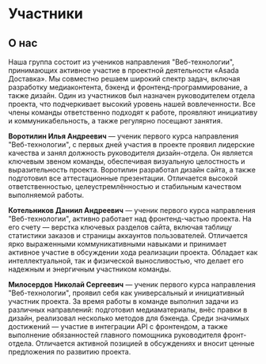 # Участники

## О нас

Наша группа состоит из учеников направления "Веб-технологии", принимающих активное участие в проектной деятельности «Asada Доставка». Мы совместно решаем широкий спектр задач, включая разработку медиаконтента, бэкенд и фронтенд-программирование, а также дизайн. Один из участников был назначен руководителем отдела проекта, что подчеркивает высокий уровень нашей вовлеченности. Все члены команды ответственно подходят к работе, проявляют инициативу и коммуникабельность, а также регулярно посещают занятия.

**Воротилин Илья Андреевич** — ученик первого курса направления "Веб-технологии", с первых дней участия в проекте проявил лидерские качества и занял должность руководителя дизайн-отдела. Он является ключевым звеном команды, обеспечивая визуальную целостность и выразительность проекта. Воротилин разработал дизайн сайта, а также подготовил все аттестационные презентации. Отличается высокой ответственностью, целеустремлённостью и стабильным качеством выполняемой работы.

**Котельников Даниил Андреевич** — ученик первого курса направления "Веб-технологии", активно работает над фронтенд-частью проекта. На его счету — верстка ключевых разделов сайта, включая таблицу статистики заказов и страницы аккаунтов пользователей. Отличается ярко выраженными коммуникативными навыками и принимает активное участие в обсуждении хода реализации проекта. Обладает как интеллектуальной, так и физической выносливостью, что делает его надежным и энергичным участником команды.

**Милосердов Николай Сергеевич** — ученик первого курса направления "Веб-технологии", проявил себя как универсальный и инициативный участник проекта. За время работы в команде выполнил задачи из различных направлений: подготовил медиаматериалы, внёс правки в дизайн, реализовал несколько методов для бэкенда. Среди значимых достижений — участие в интеграции API с фронтендом, а также выполнение обязанностей главного помощника руководителя фронт-отдела. Отличается активной позицией в обсуждениях и вносит ценные предложения по развитию проекта.
